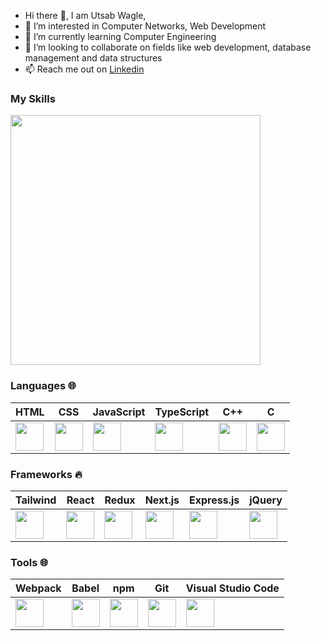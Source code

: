 
- Hi there 👋, I am Utsab Wagle,
- 👀 I’m interested in Computer Networks, Web Development
- 🌱 I’m currently learning Computer Engineering
- 💞️ I’m looking to collaborate on fields like web development, database management and data structures
- 📫 Reach me out on [Linkedin](https://www.linkedin.com/in/utsav-wagle-a4847a270/)

 
###  My Skills
 <img src="https://www.designmantic.com/blog/wp-content/uploads/2020/10/Computer-Logo-Designs-718x300.jpg"  width="400" > 

 
###  Languages 🌐

| HTML | CSS | JavaScript | TypeScript | C++ | C |
| --- | --- | --- | --- | --- | --- |
| <img src="https://upload.wikimedia.org/wikipedia/commons/6/61/HTML5_logo_and_wordmark.svg" width="45" height="45"> | <img src="https://upload.wikimedia.org/wikipedia/commons/d/d5/CSS3_logo_and_wordmark.svg" width="45" height="45"> | <img src="https://upload.wikimedia.org/wikipedia/commons/6/6a/JavaScript-logo.png" width="45" height="45"> | <img src="https://upload.wikimedia.org/wikipedia/commons/4/4c/Typescript_logo_2020.svg" width="45" height="45"> | <img src="https://upload.wikimedia.org/wikipedia/commons/1/18/ISO_C%2B%2B_Logo.svg" width="45" height="45"> | <img src="https://upload.wikimedia.org/wikipedia/commons/3/35/The_C_Programming_Language_logo.svg" width="45" height="45"> |


###  Frameworks 🔥 
| Tailwind | React | Redux | Next.js | Express.js | jQuery |
| --- | --- | --- | --- | --- | --- |
| <img src="https://seeklogo.com/images/T/tailwind-css-logo-5AD4175897-seeklogo.com.png" width="45" height="45"> | <img src="https://upload.wikimedia.org/wikipedia/commons/a/a7/React-icon.svg" width="45" height="45"> | <img src="https://seeklogo.com/images/R/redux-logo-9CA6836C12-seeklogo.com.png" width="45" height="45"> |  <img src="https://cdn.worldvectorlogo.com/logos/next-js.svg" width="45" height="45"> | <img src="https://www.vectorlogo.zone/logos/expressjs/expressjs-ar21.svg" width="45" height="45">| <img src="https://jquery.com/jquery-wp-content/themes/jquery/images/logo-jquery.png" width="45" height="45"> |


###  Tools 🌐
| Webpack | Babel | npm | Git | Visual Studio Code |
| --- | --- | --- | --- | --- |
| <img src="https://seeklogo.com/images/W/webpack-logo-9E66EE203A-seeklogo.com.png" width="45" height="45"> | <img src="https://upload.wikimedia.org/wikipedia/commons/thumb/0/02/Babel_Logo.svg/1200px-Babel_Logo.svg.png" width="45" height="45"> | <img src="https://github.com/npm/logos/blob/master/npm%20logo/npm-logo-red.png" width="45" height="45"> | <img src="https://seeklogo.com/images/G/git-logo-CD8D6F1C09-seeklogo.com.png" width="45" height="45"> | <img src="https://seeklogo.com/images/V/visual-studio-code-logo-284BC24C39-seeklogo.com.png" width="45" height="45"> |




